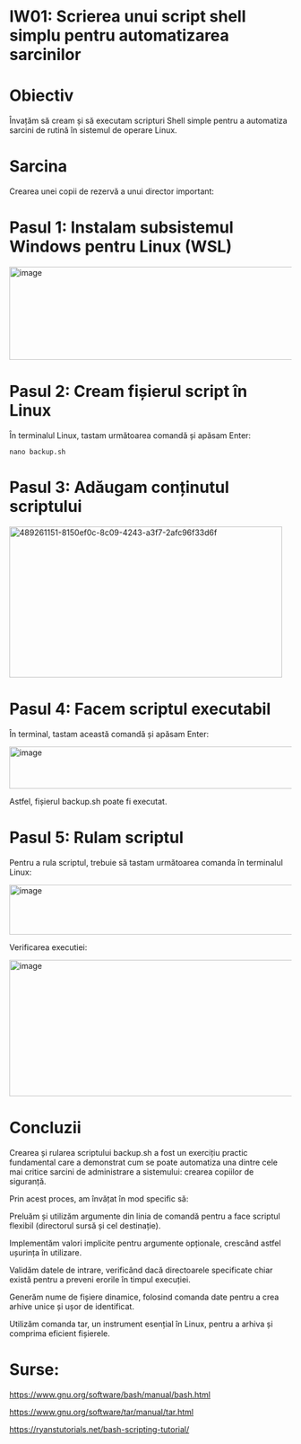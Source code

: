 # IW01: Scrierea unui script shell simplu pentru automatizarea sarcinilor

# Obiectiv

Învațăm să cream și să executam scripturi Shell simple pentru a automatiza sarcini de rutină în sistemul de operare Linux.

# Sarcina

Crearea unei copii de rezervă a unui director important:

# Pasul 1: Instalam subsistemul Windows pentru Linux (WSL)

<img width="974" height="166" alt="image" src="https://github.com/user-attachments/assets/42ae91ad-fdf7-461e-b18a-d736e168e15e" />

# Pasul 2: Cream fișierul script în Linux

În terminalul Linux, tastam următoarea comandă și apăsam Enter:

```
nano backup.sh
```

# Pasul 3: Adăugam conținutul scriptului

<img width="487" height="269" alt="489261151-8150ef0c-8c09-4243-a3f7-2afc96f33d6f" src="https://github.com/user-attachments/assets/f14b9049-2e86-4d8b-9292-378f75eb961d" />

# Pasul 4: Facem scriptul executabil

În terminal, tastam această comandă și apăsam Enter:

<img width="808" height="75" alt="image" src="https://github.com/user-attachments/assets/9cc37ba9-87c8-4dd8-b0a7-460a04468aec" />

Astfel, fișierul backup.sh poate fi executat.

# Pasul 5: Rulam scriptul

Pentru a rula scriptul, trebuie să tastam următoarea comanda în terminalul Linux:

<img width="974" height="89" alt="image" src="https://github.com/user-attachments/assets/7a13b380-f6ca-4927-96c0-04c7f2863b28" />

Verificarea executiei:

<img width="974" height="243" alt="image" src="https://github.com/user-attachments/assets/375277c9-8728-46db-a1f2-1d348d3098f2" />

# Concluzii

Crearea și rularea scriptului backup.sh a fost un exercițiu practic fundamental care a demonstrat cum se poate automatiza una dintre cele mai critice sarcini de administrare a sistemului: crearea copiilor de siguranță.

Prin acest proces, am învățat în mod specific să:

Preluăm și utilizăm argumente din linia de comandă pentru a face scriptul flexibil (directorul sursă și cel destinație).

Implementăm valori implicite pentru argumente opționale, crescând astfel ușurința în utilizare.

Validăm datele de intrare, verificând dacă directoarele specificate chiar există pentru a preveni erorile în timpul execuției.

Generăm nume de fișiere dinamice, folosind comanda date pentru a crea arhive unice și ușor de identificat.

Utilizăm comanda tar, un instrument esențial în Linux, pentru a arhiva și comprima eficient fișierele.

# Surse: 

https://www.gnu.org/software/bash/manual/bash.html

https://www.gnu.org/software/tar/manual/tar.html

https://ryanstutorials.net/bash-scripting-tutorial/
